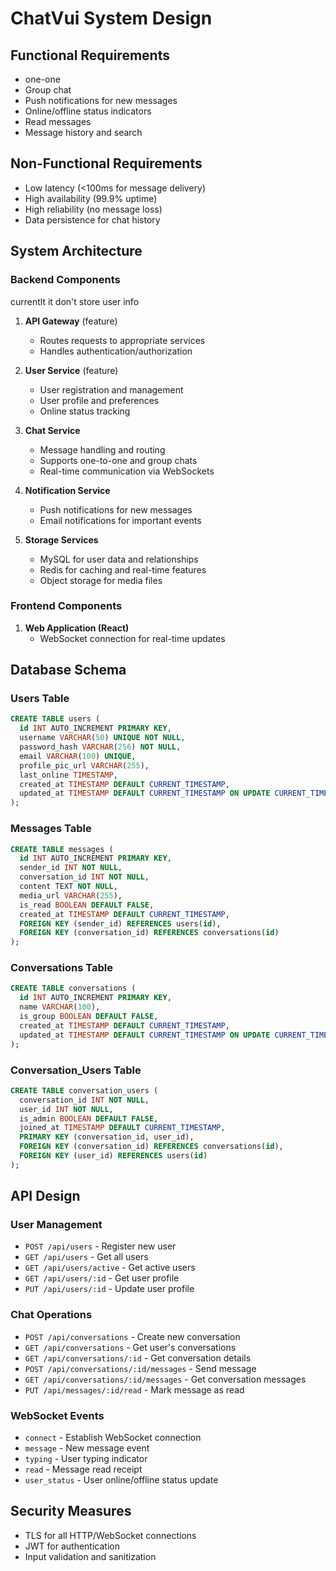 # ChatVui System Design

## Functional Requirements
- one-one
- Group chat 
- Push notifications for new messages
- Online/offline status indicators
- Read messages
- Message history and search

## Non-Functional Requirements
- Low latency (<100ms for message delivery)
- High availability (99.9% uptime)
- High reliability (no message loss)
- Data persistence for chat history

## System Architecture

### Backend Components
currentlt it don't store user info
1. **API Gateway** (feature)
   - Routes requests to appropriate services
   - Handles authentication/authorization

2. **User Service** (feature)
   - User registration and management
   - User profile and preferences
   - Online status tracking

3. **Chat Service**
   - Message handling and routing
   - Supports one-to-one and group chats
   - Real-time communication via WebSockets

4. **Notification Service**
   - Push notifications for new messages
   - Email notifications for important events

5. **Storage Services**
   - MySQL for user data and relationships
   - Redis for caching and real-time features
   - Object storage for media files

### Frontend Components
1. **Web Application (React)**
   - WebSocket connection for real-time updates
## Database Schema

### Users Table
```sql
CREATE TABLE users (
  id INT AUTO_INCREMENT PRIMARY KEY,
  username VARCHAR(50) UNIQUE NOT NULL,
  password_hash VARCHAR(256) NOT NULL,
  email VARCHAR(100) UNIQUE,
  profile_pic_url VARCHAR(255),
  last_online TIMESTAMP,
  created_at TIMESTAMP DEFAULT CURRENT_TIMESTAMP,
  updated_at TIMESTAMP DEFAULT CURRENT_TIMESTAMP ON UPDATE CURRENT_TIMESTAMP
);
```

### Messages Table
```sql
CREATE TABLE messages (
  id INT AUTO_INCREMENT PRIMARY KEY,
  sender_id INT NOT NULL,
  conversation_id INT NOT NULL,
  content TEXT NOT NULL,
  media_url VARCHAR(255),
  is_read BOOLEAN DEFAULT FALSE,
  created_at TIMESTAMP DEFAULT CURRENT_TIMESTAMP,
  FOREIGN KEY (sender_id) REFERENCES users(id),
  FOREIGN KEY (conversation_id) REFERENCES conversations(id)
);
```

### Conversations Table
```sql
CREATE TABLE conversations (
  id INT AUTO_INCREMENT PRIMARY KEY,
  name VARCHAR(100),
  is_group BOOLEAN DEFAULT FALSE,
  created_at TIMESTAMP DEFAULT CURRENT_TIMESTAMP,
  updated_at TIMESTAMP DEFAULT CURRENT_TIMESTAMP ON UPDATE CURRENT_TIMESTAMP
);
```

### Conversation_Users Table
```sql
CREATE TABLE conversation_users (
  conversation_id INT NOT NULL,
  user_id INT NOT NULL,
  is_admin BOOLEAN DEFAULT FALSE,
  joined_at TIMESTAMP DEFAULT CURRENT_TIMESTAMP,
  PRIMARY KEY (conversation_id, user_id),
  FOREIGN KEY (conversation_id) REFERENCES conversations(id),
  FOREIGN KEY (user_id) REFERENCES users(id)
);
```

## API Design

### User Management
- `POST /api/users` - Register new user
- `GET /api/users` - Get all users
- `GET /api/users/active` - Get active users
- `GET /api/users/:id` - Get user profile
- `PUT /api/users/:id` - Update user profile

### Chat Operations
- `POST /api/conversations` - Create new conversation
- `GET /api/conversations` - Get user's conversations
- `GET /api/conversations/:id` - Get conversation details
- `POST /api/conversations/:id/messages` - Send message
- `GET /api/conversations/:id/messages` - Get conversation messages
- `PUT /api/messages/:id/read` - Mark message as read

### WebSocket Events
- `connect` - Establish WebSocket connection
- `message` - New message event
- `typing` - User typing indicator
- `read` - Message read receipt
- `user_status` - User online/offline status update

## Security Measures
- TLS for all HTTP/WebSocket connections
- JWT for authentication
- Input validation and sanitization